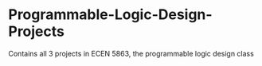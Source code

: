 # Programmable-Logic-Design-Projects
Contains all 3 projects in ECEN 5863, the programmable logic design class
